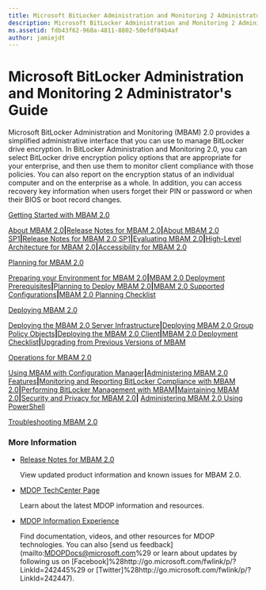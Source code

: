 ```yaml
---
title: Microsoft BitLocker Administration and Monitoring 2 Administrator's Guide
description: Microsoft BitLocker Administration and Monitoring 2 Administrator's Guide
ms.assetid: fdb43f62-960a-4811-8802-50efdf04b4af
author: jamiejdt
---
```


# Microsoft BitLocker Administration and Monitoring 2 Administrator's Guide


Microsoft BitLocker Administration and Monitoring (MBAM) 2.0 provides a simplified administrative interface that you can use to manage BitLocker drive encryption. In BitLocker Administration and Monitoring 2.0, you can select BitLocker drive encryption policy options that are appropriate for your enterprise, and then use them to monitor client compliance with those policies. You can also report on the encryption status of an individual computer and on the enterprise as a whole. In addition, you can access recovery key information when users forget their PIN or password or when their BIOS or boot record changes.

<a href="" id="getting-started-with-mbam-2-0"></a>[Getting Started with MBAM 2.0](getting-started-with-mbam-20-mbam-2.md)  

[About MBAM 2.0](about-mbam-20-mbam-2.md)**|**[Release Notes for MBAM 2.0](release-notes-for-mbam-20-mbam-2.md)**|**[About MBAM 2.0 SP1](about-mbam-20-sp1.md)**|**[Release Notes for MBAM 2.0 SP1](release-notes-for-mbam-20-sp1.md)**|**[Evaluating MBAM 2.0](evaluating-mbam-20-mbam-2.md)**|**[High-Level Architecture for MBAM 2.0](high-level-architecture-for-mbam-20-mbam-2.md)**|**[Accessibility for MBAM 2.0](accessibility-for-mbam-20-mbam-2.md)

<a href="" id="planning-for-mbam-2-0"></a>[Planning for MBAM 2.0](planning-for-mbam-20-mbam-2.md)  

[Preparing your Environment for MBAM 2.0](preparing-your-environment-for-mbam-20-mbam-2.md)**|**[MBAM 2.0 Deployment Prerequisites](mbam-20-deployment-prerequisites-mbam-2.md)**|**[Planning to Deploy MBAM 2.0](planning-to-deploy-mbam-20-mbam-2.md)**|**[MBAM 2.0 Supported Configurations](mbam-20-supported-configurations-mbam-2.md)**|**[MBAM 2.0 Planning Checklist](mbam-20-planning-checklist-mbam-2.md)

<a href="" id="deploying-mbam-2-0"></a>[Deploying MBAM 2.0](deploying-mbam-20-mbam-2.md)  

[Deploying the MBAM 2.0 Server Infrastructure](deploying-the-mbam-20-server-infrastructure-mbam-2.md)**|**[Deploying MBAM 2.0 Group Policy Objects](deploying-mbam-20-group-policy-objects-mbam-2.md)**|**[Deploying the MBAM 2.0 Client](deploying-the-mbam-20-client-mbam-2.md)**|**[MBAM 2.0 Deployment Checklist](mbam-20-deployment-checklist-mbam-2.md)**|**[Upgrading from Previous Versions of MBAM](upgrading-from-previous-versions-of-mbam.md)

<a href="" id="operations-for-mbam-2-0"></a>[Operations for MBAM 2.0](operations-for-mbam-20-mbam-2.md)  

[Using MBAM with Configuration Manager](using-mbam-with-configuration-manager.md)**|**[Administering MBAM 2.0 Features](administering-mbam-20-features-mbam-2.md)**|**[Monitoring and Reporting BitLocker Compliance with MBAM 2.0](monitoring-and-reporting-bitlocker-compliance-with-mbam-20-mbam-2.md)**|**[Performing BitLocker Management with MBAM](performing-bitlocker-management-with-mbam-mbam-2.md)**|**[Maintaining MBAM 2.0](maintaining-mbam-20-mbam-2.md)**|**[Security and Privacy for MBAM 2.0](security-and-privacy-for-mbam-20-mbam-2.md)**|** [Administering MBAM 2.0 Using PowerShell](administering-mbam-20-using-powershell-mbam-2.md)

<a href="" id="troubleshooting-mbam-2-0"></a>[Troubleshooting MBAM 2.0](troubleshooting-mbam-20-mbam-2.md)  

### More Information

-   [Release Notes for MBAM 2.0](release-notes-for-mbam-20-mbam-2.md)

    View updated product information and known issues for MBAM 2.0.

-   [MDOP TechCenter Page](http://go.microsoft.com/fwlink/p/?LinkId=225286)

    Learn about the latest MDOP information and resources.

-   [MDOP Information Experience](http://go.microsoft.com/fwlink/p/?LinkId=236032)

    Find documentation, videos, and other resources for MDOP technologies. You can also [send us feedback](mailto:MDOPDocs@microsoft.com%29 or learn about updates by following us on [Facebook]%28http://go.microsoft.com/fwlink/p/?LinkId=242445%29 or [Twitter]%28http://go.microsoft.com/fwlink/p/?LinkId=242447).

 

 





